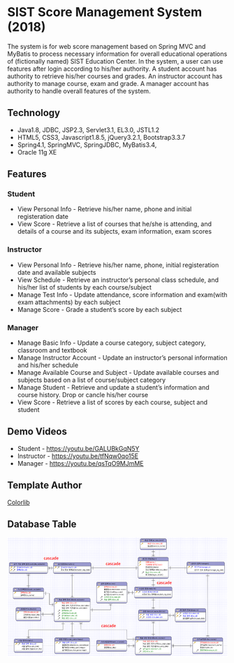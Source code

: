 # SIST Score Management System (2018)
The system is for web score management based on Spring MVC and MyBatis to process necessary information for overall educational operations of (fictionally named) SIST Education Center. In the system, a user can use features after login according to his/her authority. A student account has authority to retrieve his/her courses and grades. An instructor account has authority to manage course, exam and grade. A manager account has authority to handle overall features of the system.

## Technology
* Java1.8, JDBC, JSP2.3, Servlet3.1, EL3.0, JSTL1.2
* HTML5, CSS3, Javascript1.8.5, jQuery3.2.1, Bootstrap3.3.7
* Spring4.1, SpringMVC, SpringJDBC, MyBatis3.4,
* Oracle 11g XE

## Features
### Student
* View Personal Info - Retrieve his/her name, phone and initial registeration date
* View Score - Retrieve a list of courses that he/she is attending, and details of a course and its subjects, exam information, exam scores

### Instructor
* View Personal Info -  Retrieve his/her name, phone, initial registeration date and available subjects
* View Schedule - Retrieve an instructor’s personal class schedule, and his/her list of students by each course/subject
* Manage Test Info - Update attendance, score information and exam(with exam attachments) by each subject
* Manage Score - Grade a student’s score by each subject

### Manager
* Manage Basic Info - Update a course category, subject category, classroom and textbook
* Manage Instructor Account - Update an instructor’s personal information and his/her schedule
* Manage Available Course and Subject - Update available courses and subjects based on a list of course/subject category
* Manage Student - Retrieve and update a student’s information and course history. Drop or cancle his/her course
* View Score - Retrieve a list of scores by each course, subject and student

## Demo Videos
* Student - <https://youtu.be/GALUBkGqN5Y>
* Instructor - <https://youtu.be/tfNqw0qo15E>
* Manager - <https://youtu.be/qsTqO9MJmME>

## Template Author
[Colorlib](https://colorlib.com)

## Database Table
![data-schema](img/final-schema.png)

